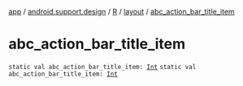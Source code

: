 [app](../../../index.md) / [android.support.design](../../index.md) / [R](../index.md) / [layout](index.md) / [abc_action_bar_title_item](.)

# abc_action_bar_title_item

`static val abc_action_bar_title_item: `[`Int`](https://kotlinlang.org/api/latest/jvm/stdlib/kotlin/-int/index.html)
`static val abc_action_bar_title_item: `[`Int`](https://kotlinlang.org/api/latest/jvm/stdlib/kotlin/-int/index.html)